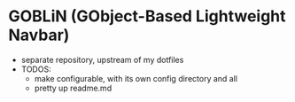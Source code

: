 # GOBLiN (GObject-Based Lightweight Navbar)
* separate repository, upstream of my dotfiles
* TODOS:
    * make configurable, with its own config directory and all
    * pretty up readme.md
